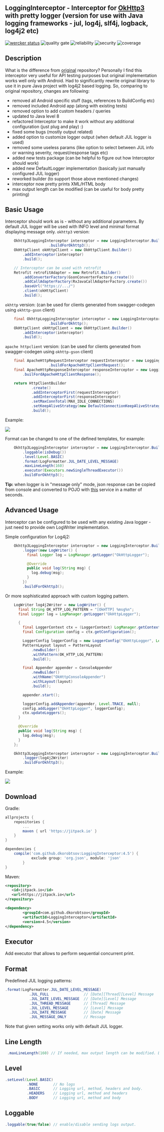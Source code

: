 LoggingInterceptor - Interceptor for [OkHttp3](https://github.com/square/okhttp) with pretty logger
(version for use with Java logging frameworks - jul, log4j, slf4j, logback, log4j2 etc)
--------
[![wercker status](https://app.wercker.com/status/a5684f9e7c75dbf62072dcdd2a96cd90/s/ "wercker status")](https://app.wercker.com/project/byKey/a5684f9e7c75dbf62072dcdd2a96cd90)
![quality gate](https://sonarcloud.io/api/project_badges/measure?project=source%3Alib&metric=alert_status)
![reliability](https://sonarcloud.io/api/project_badges/measure?project=LoggingInterceptor%3Alib&metric=reliability_rating)
![security](https://sonarcloud.io/api/project_badges/measure?project=source%3Alib&metric=security_rating)
![coverage](https://sonarcloud.io/api/project_badges/measure?project=source%3Alib&metric=coverage)


Description
-----------
What is the difference from [original](https://github.com/ihsanbal/LoggingInterceptor) repository?
Personally I find this interceptor very useful for API testing purposes but original implementation
works well only with Android. Had to significantly rewrite original library to use it in pure Java
project with log4j2 based logging. So, comparing to original repository, changes are following:

- removed all Android specific stuff (tags, references to BuildConfig etc)
- removed included Android app (along with existing tests)
- removed option to add custom headers / queries
- updated to Java level 8
- refactored Interceptor to make it work without any additional configuration (just plug and play) :)
- fixed some bugs (mostly output related)
- added option to customize logger output (when default JUL logger is used)
- removed some useless params (like option to select between JUL info or warning severity, request/response tags etc)
- added new tests package (can be helpful to figure out how Interceptor should work)
- added new DefaultLogger implementation (basically just manually configured JUL logger)
- reworked builder (to support those above mentioned changes)
- interceptor now pretty prints XML/HTML body
- max output length can be modified (can be useful for body pretty printing)


Basic Usage
-----------
Interceptor should work as is - without any additional parameters.
By default JUL logger will be used with INFO level and minimal format
displaying message only.
`okhttp3` version:
```java
    Okhttp3LoggingInterceptor interceptor = new LoggingInterceptor.Builder()                    
                    .buildForOkhttp3();
    OkHttpClient okHttpClient = new OkHttpClient.Builder()
        .addInterceptor(interceptor)
        .build();

    // Interceptor can be used with retrofit
    Retrofit retrofitAdapter = new Retrofit.Builder()
        .addConverterFactory(GsonConverterFactory.create())
        .addCallAdapterFactory(RxJavaCallAdapterFactory.create())
        .baseUrl("https://.../")
        .client(okHttpClient)
        .build();
```

`okhttp` version: (can be used for clients generated from swagger-codegen using `okhttp-gson` client)
```java
    final OkhttpLoggingInterceptor interceptor = new LoggingInterceptor.Builder()                    
                    .buildForOkhttp();
    OkHttpClient okHttpClient = new OkHttpClient.Builder()
        .addInterceptor(interceptor)
        .build();
```

`apache httpclient` version: (can be used for clients generated from swagger-codegen using `okhttp-gson` client)
```java
    final ApacheHttpRequestInterceptor requestInterceptor = new LoggingInterceptor.Builder()                    
                    .buildForApacheHttpClientRequest();
    final ApacheHttpResponseInterceptor responseInterceptor = new LoggingInterceptor.Builder()        
        .builFordApacheHttpClientResponse();

    return HttpClientBuilder
            .create()
            .addInterceptorFirst(requestInterceptor)
            .addInterceptorFirst(responseInterceptor)
            .setMaxConnTotal(MAX_IDLE_CONNECTIONS)
            .setKeepAliveStrategy(new DefaultConnectionKeepAliveStrategy())
            .build();    
```
Example:

<p align="left">
    <img src="https://raw.githubusercontent.com/dkorobtsov/LoggingInterceptor/master/images/screenshot3.png"/>
</p>

Format can be changed to one of the defined templates, for example:
```java
    Okhttp3LoggingInterceptor interceptor = new LoggingInterceptor.Builder()
        .loggable(isDebug())
        .level(Level.BASIC)
        .format(LogFormatter.JUL_DATE_LEVEL_MESSAGE)
        .maxLineLength(160)
        .executor(Executors.newSingleThreadExecutor())
        .buildForOkhttp3();
```

**Tip:** when logger is in "message only" mode, json response can be copied
from console and converted to POJO with [this](http://www.jsonschema2pojo.org/) service in a matter of seconds.

Advanced Usage
--------------
Interceptor can be configured to be used with any existing Java logger -
just need to provide own LogWriter implementation.

Simple configuration for Log4j2:
```java
    Okhttp3LoggingInterceptor interceptor = new LoggingInterceptor.Builder()
        .logger(new LogWriter() {
          final Logger log = LogManager.getLogger("OkHttpLogger");

          @Override
          public void log(String msg) {
            log.debug(msg);
          }
        })
        .buildForOkhttp3();
```

Or more sophisticated approach with custom logging pattern.
```java
    LogWriter log4j2Writer = new LogWriter() {
      final String OK_HTTP_LOG_PATTERN = "[OkHTTP] %msg%n";
      final Logger log = LogManager.getLogger("OkHttpLogger");

      {
        final LoggerContext ctx = (LoggerContext) LogManager.getContext(false);
        final Configuration config = ctx.getConfiguration();

        LoggerConfig loggerConfig = new LoggerConfig("OkHttpLogger", Level.TRACE, false);
        PatternLayout layout = PatternLayout
            .newBuilder()
            .withPattern(OK_HTTP_LOG_PATTERN)
            .build();

        final Appender appender = ConsoleAppender
            .newBuilder()
            .withName("OkHttpConsoleAppender")
            .withLayout(layout)
            .build();

        appender.start();

        loggerConfig.addAppender(appender, Level.TRACE, null);
        config.addLogger("OkHttpLogger", loggerConfig);
        ctx.updateLoggers();
      }

      @Override
      public void log(String msg) {
        log.debug(msg);
      }
    };

    Okhttp3LoggingInterceptor interceptor = new LoggingInterceptor.Builder()
        .logger(log4j2Writer)
        .buildForOkhttp3();
```
Example:
<p align="left">
    <img src="https://raw.githubusercontent.com/dkorobtsov/LoggingInterceptor/master/images/screenshot2.png"/>
</p>

Download
--------

Gradle:
```groovy
allprojects {
	repositories {
		...
		maven { url 'https://jitpack.io' }
	}
}

dependencies {
	compile('com.github.dkorobtsov:LoggingInterceptor:4.5') {
        	exclude group: 'org.json', module: 'json'
    	}
}
```

Maven:
```xml
<repository>
   <id>jitpack.io</id>
   <url>https://jitpack.io</url>
</repository>

<dependency>
	    <groupId>com.github.dkorobtsov</groupId>
	    <artifactId>LoggingInterceptor</artifactId>
	    <version>4.5</version>
</dependency>
```


Executor
--------
Add executor that allows to perform sequential concurrent print.

Format
------
Predefined JUL logging patterns:
```java
.format(LogFormatter.JUL_DATE_LEVEL_MESSAGE)
           .JUL_FULL                // [Date][Thread][Level] Message
           .JUL_DATE_LEVEL_MESSAGE  // [Date][Level] Message
           .JUL_THREAD_MESSAGE      // [Thread] Message
           .JUL_LEVEL_MESSAGE       // [Level] Message
           .JUL_DATE_MESSAGE        // [Date] Message
           .JUL_MESSAGE_ONLY        // Message
```
Note that given setting works only with default JUL logger.

Line Length
-----------
```java
 .maxLineLength(160) // If needed, max output length can be modified. Default value: 110. Valid values: 10-500.
```


Level
--------

```java
.setLevel(Level.BASIC)
	      .NONE       // No logs
	      .BASIC      // Logging url, method, headers and body.
	      .HEADERS    // Logging url, method and headers
	      .BODY       // Logging url, method and body
```	

Loggable
--------

```java
.loggable(true/false) // enable/disable sending logs output.
```
